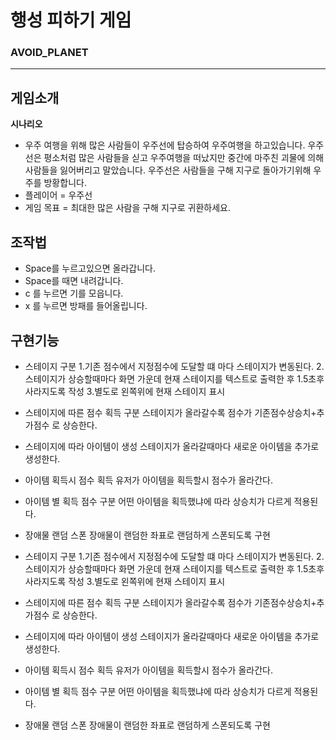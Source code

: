 # 행성 피하기 게임

### AVOID_PLANET

---

## 게임소개

**시나리오**

- 우주 여행을 위해 많은 사람들이 우주선에 탑승하여 우주여행을 하고있습니다.
  우주선은 평소처럼 많은 사람들을 싣고 우주여행을 떠났지만 중간에 마주친 괴물에 의해 사람들을 잃어버리고 말았습니다.
  우주선은 사람들을 구해 지구로 돌아가기위해 우주를 방황합니다.
- 플레이어 = 우주선
- 게임 목표 = 최대한 많은 사람을 구해 지구로 귀환하세요.

## 조작법

- Space를 누르고있으면 올라갑니다.
- Space를 때면 내려갑니다.
- c 를 누르면 기를 모읍니다.
- x 를 누르면 방패를 들어올립니다.

## 구현기능


- 스테이지 구분 1.기존 점수에서 지정점수에 도달할 떄 마다 스테이지가 변동된다. 2.스테이지가 상승할때마다 화면 가운데 현재 스테이지를 텍스트로 출력한 후 1.5초후 사라지도록 작성 3.별도로 왼쪽위에 현재 스테이지 표시

- 스테이지에 따른 점수 획득 구분
  스테이지가 올라갈수록 점수가 기존점수상승치+추가점수 로 상승한다.

- 스테이지에 따라 아이템이 생성
  스테이지가 올라갈때마다 새로운 아이템을 추가로 생성한다.

- 아이템 획득시 점수 획득
  유저가 아이템을 획득할시 점수가 올라간다.

- 아이템 별 획득 점수 구분
  어떤 아이템을 획득했냐에 따라 상승치가 다르게 적용된다.

- 장애물 랜덤 스폰
  장애물이 랜덤한 좌표로 랜덤하게 스폰되도록 구현

- 스테이지 구분 
1.기존 점수에서 지정점수에 도달할 떄 마다 스테이지가 변동된다.
2.스테이지가 상승할때마다 화면 가운데 현재 스테이지를 텍스트로 출력한 후 1.5초후 사라지도록 작성
3.별도로 왼쪽위에 현재 스테이지 표시

- 스테이지에 따른 점수 획득 구분
스테이지가 올라갈수록 점수가 기존점수상승치+추가점수 로 상승한다.

 - 스테이지에 따라 아이템이 생성
스테이지가 올라갈때마다 새로운 아이템을 추가로 생성한다.

- 아이템 획득시 점수 획득
유저가 아이템을 획득할시 점수가 올라간다.

- 아이템 별 획득 점수 구분
어떤 아이템을 획득했냐에 따라 상승치가 다르게 적용된다.

- 장애물 랜덤 스폰
장애물이 랜덤한 좌표로 랜덤하게 스폰되도록 구현



